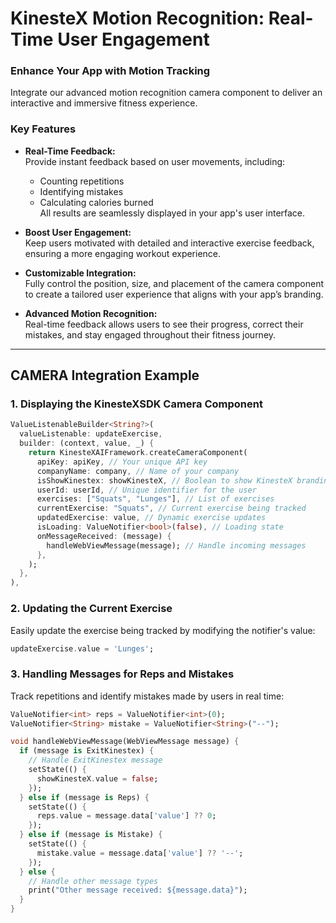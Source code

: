 # KinesteX Motion Recognition: Real-Time User Engagement

### **Enhance Your App with Motion Tracking**
Integrate our advanced motion recognition camera component to deliver an interactive and immersive fitness experience. 

### **Key Features**
- **Real-Time Feedback:**  
  Provide instant feedback based on user movements, including:
  - Counting repetitions
  - Identifying mistakes
  - Calculating calories burned  
  All results are seamlessly displayed in your app's user interface.

- **Boost User Engagement:**  
  Keep users motivated with detailed and interactive exercise feedback, ensuring a more engaging workout experience.

- **Customizable Integration:**  
  Fully control the position, size, and placement of the camera component to create a tailored user experience that aligns with your app’s branding.

- **Advanced Motion Recognition:**  
  Real-time feedback allows users to see their progress, correct their mistakes, and stay engaged throughout their fitness journey.

---

## **CAMERA Integration Example**

### **1. Displaying the KinesteXSDK Camera Component**

```dart
ValueListenableBuilder<String?>(
  valueListenable: updateExercise,
  builder: (context, value, _) {
    return KinesteXAIFramework.createCameraComponent(
      apiKey: apiKey, // Your unique API key
      companyName: company, // Name of your company
      isShowKinestex: showKinesteX, // Boolean to show KinesteX branding
      userId: userId, // Unique identifier for the user
      exercises: ["Squats", "Lunges"], // List of exercises
      currentExercise: "Squats", // Current exercise being tracked
      updatedExercise: value, // Dynamic exercise updates
      isLoading: ValueNotifier<bool>(false), // Loading state
      onMessageReceived: (message) {
        handleWebViewMessage(message); // Handle incoming messages
      },
    );
  },
),
```

### **2. Updating the Current Exercise**
Easily update the exercise being tracked by modifying the notifier's value:

```dart
updateExercise.value = 'Lunges';
```

### **3. Handling Messages for Reps and Mistakes**
Track repetitions and identify mistakes made by users in real time:

```dart
ValueNotifier<int> reps = ValueNotifier<int>(0);
ValueNotifier<String> mistake = ValueNotifier<String>("--");

void handleWebViewMessage(WebViewMessage message) {
  if (message is ExitKinestex) {
    // Handle ExitKinestex message
    setState(() {
      showKinesteX.value = false;
    });
  } else if (message is Reps) {
    setState(() {
      reps.value = message.data['value'] ?? 0;
    });
  } else if (message is Mistake) {
    setState(() {
      mistake.value = message.data['value'] ?? '--';
    });
  } else {
    // Handle other message types
    print("Other message received: ${message.data}");
  }
}
```
